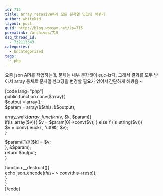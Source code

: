 ```yaml
---
id: 715
title: array recusive하게 모든 문자열 인코딩 바꾸기
author: whitekid
layout: post
guid: http://blog.woosum.net/?p=715
permalink: /archives/715
dsq_thread_id:
  - 732113343
categories:
  - Uncategorized
tags:
  - php
---
```

요즘 json API를 작업하는데, 문제는 내부 문자셋이 euc-kr다. 그래서 결과를 모두 받아서 array 통체로 문자열 인코딩을 변경할 필요가 있어서 간단하게 해봤음.~

[code lang="php"]  
public function conv($array){  
$output = array();  
$param = array(&$this, &$output);

array_walk($array, function($v, $k, $param){  
if(is_array($v)){  
$v = $param[0]->conv($v);  
} else if (is_string($v)){  
$v = iconv('euckr', 'utf8&', $v);  
}

$param\[1\]\[$k\] = $v;  
}, &$param);  
return $output;  
}

function __destruct(){  
echo json_encode($this->conv($this->resp));  
}  
}  
[/code]